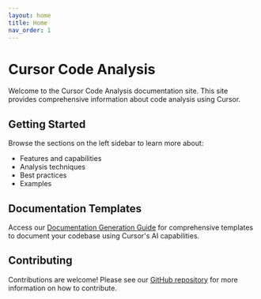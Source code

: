 ```yaml
---
layout: home
title: Home
nav_order: 1
---
```


# Cursor Code Analysis

Welcome to the Cursor Code Analysis documentation site. This site provides comprehensive information about code analysis using Cursor.

## Getting Started

Browse the sections on the left sidebar to learn more about:

- Features and capabilities
- Analysis techniques
- Best practices
- Examples

## Documentation Templates

Access our [Documentation Generation Guide](./doc-templates.html) for comprehensive templates to document your codebase using Cursor's AI capabilities.

## Contributing

Contributions are welcome! Please see our [GitHub repository](https://github.com/dushyant/cursor-code-analysis) for more information on how to contribute. 
